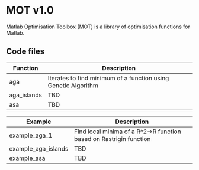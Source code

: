 MOT v1.0
========

Matlab Optimisation Toolbox (MOT) is a library of optimisation functions for Matlab.

Code files
----------

| Function | Description
|----------|------------
| aga | Iterates to find minimum of a function using Genetic Algorithm
| aga_islands | TBD
| asa | TBD

| Example | Description
|---------|------------
| example_aga_1 | Find local minima of a R^2->R function based on Rastrigin function
| example_aga_islands | TBD
| example_asa | TBD

